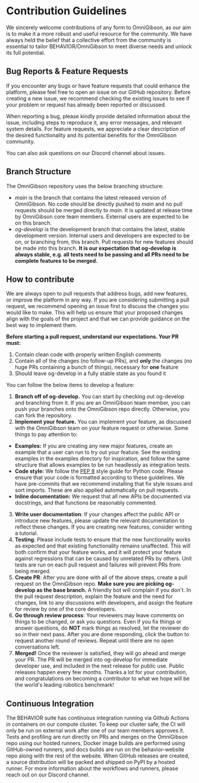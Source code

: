 # **Contribution Guidelines**

We sincerely welcome contributions of any form to OmniGibson, as our aim is to make it a more robust and useful resource for the community. We have always held the belief that a collective effort from the community is essential to tailor BEHAVIOR/OmniGibson to meet diverse needs and unlock its full potential. 

## **Bug Reports & Feature Requests**

If you encounter any bugs or have feature requests that could enhance the platform, please feel free to open an issue on our GitHub repository. Before creating a new issue, we recommend checking the existing issues to see if your problem or request has already been reported or discussed. 

When reporting a bug, please kindly provide detailed information about the issue, including steps to reproduce it, any error messages, and relevant system details. For feature requests, we appreciate a clear description of the desired functionality and its potential benefits for the OmniGibson community.

You can also ask questions on our Discord channel about issues.

## **Branch Structure**

The OmniGibson repository uses the below branching structure:

* *main* is the branch that contains the latest released version of OmniGibson. No code should be directly pushed to *main* and no pull requests should be merged directly to *main*. It is updated at release time by OmniGibson core team members. External users are expected to be on this branch.
* *og-develop* is the development branch that contains the latest, stable development version. Internal users and developers are expected to be on, or branching from, this branch. Pull requests for new features should be made into this branch. **It is our expectation that og-develop is always stable, e.g. all tests need to be passing and all PRs need to be complete features to be merged.**

## **How to contribute**

We are always open to pull requests that address bugs, add new features, or improve the platform in any way. If you are considering submitting a pull request, we recommend opening an issue first to discuss the changes you would like to make. This will help us ensure that your proposed changes align with the goals of the project and that we can provide guidance on the best way to implement them.

**Before starting a pull request, understand our expectations. Your PR must:**

1. Contain clean code with properly written English comments
2. Contain all of the changes (no follow-up PRs), and **only** the changes (no huge PRs containing a bunch of things), necessary for **one** feature
3. Should leave og-develop in a fully stable state as you found it

You can follow the below items to develop a feature:

1. **Branch off of og-develop.** You can start by checking out og-develop and branching from it. If you are an OmniGibson team member, you can push your branches onto the OmniGibson repo directly. Otherwise, you can fork the repository.
2. **Implement your feature.** You can implement your feature, as discussed with the OmniGibson team on your feature request or otherwise. Some things to pay attention to:
  - **Examples:** If you are creating any new major features, create an example that a user can run to try out your feature. See the existing examples in the examples directory for inspiration, and follow the same structure that allows examples to be run headlessly as integration tests.
  - **Code style:** We follow the [PEP 8](https://www.python.org/dev/peps/pep-0008/) style guide for Python code. Please ensure that your code is formatted according to these guidelines. We have pre-commits that we recommend installing that fix style issues and sort imports. These are also applied automatically on pull requests.
  - **Inline documentation:** We request that all new APIs be documented via docstrings, and that functions be reasonably commented.
3. **Write user documentation**: If your changes affect the public API or introduce new features, please update the relevant documentation to reflect these changes. If you are creating new features, consider writing a tutorial.
4. **Testing**: Please include tests to ensure that the new functionality works as expected and that existing functionality remains unaffected. This will both confirm that your feature works, and it will protect your feature against regressions that can be caused by unrelated PRs by others. Unit tests are run on each pull request and failures will prevent PRs from being merged.
5. **Create PR**: After you are done with all of the above steps, create a pull request on the OmniGibson repo. **Make sure you are picking og-develop as the base branch.** A friendly bot will complain if you don't. In the pull request description, explain the feature and the need for changes, link to any discussions with developers, and assign the feature for review by one of the core developers.
6. **Go through review process**: Your reviewers may leave comments on things to be changed, or ask you questions. Even if you fix things or answer questions, do **NOT** mark things as resolved, let the reviewer do so in their next pass. After you are done responding, click the button to request another round of reviews. Repeat until there are no open conversations left.
7. **Merged!** Once the reviewer is satisfied, they will go ahead and merge your PR. The PR will be merged into og-develop for immediate developer use, and included in the next release for public use. Public releases happen every few months. Thanks a lot for your contribution, and congratulations on becoming a contributor to what we hope will be the world's leading robotics benchmark!

## **Continuous Integration**
The BEHAVIOR suite has continuous integration running via Github Actions in containers on our compute cluster. To keep our cluster safe, the CI will only be run on external work after one of our team members approves it. Tests and profiling are run directly on PRs and merges on the OmniGibson repo using our hosted runners, Docker image builds are performed using GitHub-owned runners, and docs builds are run on the behavior-website repo along with the rest of the website. When GitHub releases are created, a source distribution will be packed and shipped on PyPI by a hosted runner. For more information about the workflows and runners, please reach out on our Discord channel.